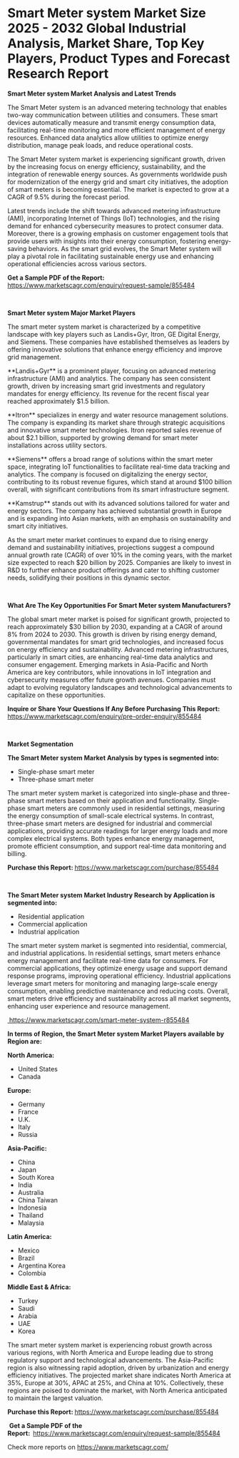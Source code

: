 <p><h1>Smart Meter system Market Size 2025 - 2032 Global Industrial Analysis, Market Share, Top Key Players, Product Types and Forecast Research Report</h1></p><p><strong>Smart Meter system Market Analysis and Latest Trends</strong></p>
<p><p>The Smart Meter system is an advanced metering technology that enables two-way communication between utilities and consumers. These smart devices automatically measure and transmit energy consumption data, facilitating real-time monitoring and more efficient management of energy resources. Enhanced data analytics allow utilities to optimize energy distribution, manage peak loads, and reduce operational costs.</p><p>The Smart Meter system market is experiencing significant growth, driven by the increasing focus on energy efficiency, sustainability, and the integration of renewable energy sources. As governments worldwide push for modernization of the energy grid and smart city initiatives, the adoption of smart meters is becoming essential. The market is expected to grow at a CAGR of 9.5% during the forecast period. </p><p>Latest trends include the shift towards advanced metering infrastructure (AMI), incorporating Internet of Things (IoT) technologies, and the rising demand for enhanced cybersecurity measures to protect consumer data. Moreover, there is a growing emphasis on customer engagement tools that provide users with insights into their energy consumption, fostering energy-saving behaviors. As the smart grid evolves, the Smart Meter system will play a pivotal role in facilitating sustainable energy use and enhancing operational efficiencies across various sectors.</p></p>
<p><strong>Get a Sample PDF of the Report:&nbsp;</strong> <a href="https://www.marketscagr.com/enquiry/request-sample/855484?utm_campaign=2301&utm_medium=2&utm_source=Github&utm_content=ia&utm_term=20022025&utm_id=smart-meter-system">https://www.marketscagr.com/enquiry/request-sample/855484</a></p>
<p>&nbsp;</p>
<p><strong>Smart Meter system Major Market Players</strong></p>
<p><p>The smart meter system market is characterized by a competitive landscape with key players such as Landis+Gyr, Itron, GE Digital Energy, and Siemens. These companies have established themselves as leaders by offering innovative solutions that enhance energy efficiency and improve grid management.</p><p>**Landis+Gyr** is a prominent player, focusing on advanced metering infrastructure (AMI) and analytics. The company has seen consistent growth, driven by increasing smart grid investments and regulatory mandates for energy efficiency. Its revenue for the recent fiscal year reached approximately $1.5 billion.</p><p>**Itron** specializes in energy and water resource management solutions. The company is expanding its market share through strategic acquisitions and innovative smart meter technologies. Itron reported sales revenue of about $2.1 billion, supported by growing demand for smart meter installations across utility sectors.</p><p>**Siemens** offers a broad range of solutions within the smart meter space, integrating IoT functionalities to facilitate real-time data tracking and analytics. The company is focused on digitalizing the energy sector, contributing to its robust revenue figures, which stand at around $100 billion overall, with significant contributions from its smart infrastructure segment.</p><p>**Kamstrup** stands out with its advanced solutions tailored for water and energy sectors. The company has achieved substantial growth in Europe and is expanding into Asian markets, with an emphasis on sustainability and smart city initiatives.</p><p>As the smart meter market continues to expand due to rising energy demand and sustainability initiatives, projections suggest a compound annual growth rate (CAGR) of over 10% in the coming years, with the market size expected to reach $20 billion by 2025. Companies are likely to invest in R&D to further enhance product offerings and cater to shifting customer needs, solidifying their positions in this dynamic sector.</p></p>
<p>&nbsp;</p>
<p><strong>What Are The Key Opportunities For Smart Meter system Manufacturers?</strong></p>
<p><p>The global smart meter market is poised for significant growth, projected to reach approximately $30 billion by 2030, expanding at a CAGR of around 8% from 2024 to 2030. This growth is driven by rising energy demand, governmental mandates for smart grid technologies, and increased focus on energy efficiency and sustainability. Advanced metering infrastructures, particularly in smart cities, are enhancing real-time data analytics and consumer engagement. Emerging markets in Asia-Pacific and North America are key contributors, while innovations in IoT integration and cybersecurity measures offer future growth avenues. Companies must adapt to evolving regulatory landscapes and technological advancements to capitalize on these opportunities.</p></p>
<p><strong>Inquire or Share Your Questions If Any Before Purchasing This Report:</strong> <a href="https://www.marketscagr.com/enquiry/pre-order-enquiry/855484?utm_campaign=2301&utm_medium=2&utm_source=Github&utm_content=ia&utm_term=20022025&utm_id=smart-meter-system">https://www.marketscagr.com/enquiry/pre-order-enquiry/855484</a></p>
<p>&nbsp;</p>
<p><strong>Market Segmentation</strong></p>
<p><strong>The Smart Meter system Market Analysis by types is segmented into:</strong></p>
<p><ul><li>Single-phase smart meter</li><li>Three-phase smart meter</li></ul></p>
<p><p>The smart meter system market is categorized into single-phase and three-phase smart meters based on their application and functionality. Single-phase smart meters are commonly used in residential settings, measuring the energy consumption of small-scale electrical systems. In contrast, three-phase smart meters are designed for industrial and commercial applications, providing accurate readings for larger energy loads and more complex electrical systems. Both types enhance energy management, promote efficient consumption, and support real-time data monitoring and billing.</p></p>
<p><strong>Purchase this Report:&nbsp;</strong><a href="https://www.marketscagr.com/purchase/855484?utm_campaign=2301&utm_medium=2&utm_source=Github&utm_content=ia&utm_term=20022025&utm_id=smart-meter-system">https://www.marketscagr.com/purchase/855484</a></p>
<p>&nbsp;</p>
<p><strong>The Smart Meter system Market Industry Research by Application is segmented into:</strong></p>
<p><ul><li>Residential application</li><li>Commercial application</li><li>Industrial application</li></ul></p>
<p><p>The smart meter system market is segmented into residential, commercial, and industrial applications. In residential settings, smart meters enhance energy management and facilitate real-time data for consumers. For commercial applications, they optimize energy usage and support demand response programs, improving operational efficiency. Industrial applications leverage smart meters for monitoring and managing large-scale energy consumption, enabling predictive maintenance and reducing costs. Overall, smart meters drive efficiency and sustainability across all market segments, enhancing user experience and resource management.</p></p>
<p><a href="https://www.marketscagr.com/smart-meter-system-r855484?utm_campaign=2301&utm_medium=2&utm_source=Github&utm_content=ia&utm_term=20022025&utm_id=smart-meter-system">&nbsp;https://www.marketscagr.com/smart-meter-system-r855484</a></p>
<p><strong>In terms of Region, the Smart Meter system Market Players available by Region are:</strong></p>
<p>
    <p> <strong> North America: </strong>
        <ul>
            <li>United States</li>
            <li>Canada</li>
        </ul>
        </p> 
    <p> <strong> Europe: </strong>
        <ul>
            <li>Germany</li>
            <li>France</li>
            <li>U.K.</li>
            <li>Italy</li>
            <li>Russia</li>
        </ul>
        </p> 
    <p> <strong> Asia-Pacific: </strong>
        <ul>
            <li>China</li>
            <li>Japan</li>
            <li>South Korea</li>
            <li>India</li>
            <li>Australia</li>
            <li>China Taiwan</li>
            <li>Indonesia</li>
            <li>Thailand</li>
            <li>Malaysia</li>
        </ul>
        </p> 
    <p> <strong> Latin America: </strong>
        <ul>
            <li>Mexico</li>
            <li>Brazil</li>
            <li>Argentina Korea</li>
            <li>Colombia</li>
        </ul>
        </p> 
    <p> <strong> Middle East & Africa: </strong>
        <ul>
            <li>Turkey</li>
            <li>Saudi</li>
            <li>Arabia</li>
            <li>UAE</li>
            <li>Korea</li>
        </ul>
    </p>
    </p>
<p><p>The smart meter system market is experiencing robust growth across various regions, with North America and Europe leading due to strong regulatory support and technological advancements. The Asia-Pacific region is also witnessing rapid adoption, driven by urbanization and energy efficiency initiatives. The projected market share indicates North America at 35%, Europe at 30%, APAC at 25%, and China at 10%. Collectively, these regions are poised to dominate the market, with North America anticipated to maintain the largest valuation.</p></p>
<p><strong>Purchase this Report: </strong><a href="https://www.marketscagr.com/purchase/855484?utm_campaign=2301&utm_medium=2&utm_source=Github&utm_content=ia&utm_term=20022025&utm_id=smart-meter-system">https://www.marketscagr.com/purchase/855484</a></p>
<p>&nbsp;<strong>Get a Sample PDF of the Report:&nbsp;&nbsp;</strong><a href="https://www.marketscagr.com/enquiry/request-sample/855484?utm_campaign=2301&utm_medium=2&utm_source=Github&utm_content=ia&utm_term=20022025&utm_id=smart-meter-system">https://www.marketscagr.com/enquiry/request-sample/855484</a></p>
<p><strong></strong></p>
<p>Check more reports on <a href="https://www.marketscagr.com/?utm_campaign=2301&utm_medium=2&utm_source=Github&utm_content=ia&utm_term=20022025&utm_id=smart-meter-system">https://www.marketscagr.com/</a></p>